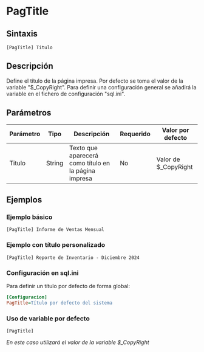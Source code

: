 # PagTitle

## Sintaxis

```
[PagTitle] Titulo
```

## Descripción

Define el título de la página impresa. Por defecto se toma el valor de la variable "$_CopyRight". Para definir una configuración general se añadirá la variable en el fichero de configuración "sql.ini".

## Parámetros

| Parámetro | Tipo | Descripción | Requerido | Valor por defecto |
|-----------|------|-------------|-----------|-------------------|
| Titulo | String | Texto que aparecerá como título en la página impresa | No | Valor de $_CopyRight |

## Ejemplos

### Ejemplo básico
```
[PagTitle] Informe de Ventas Mensual
```

### Ejemplo con título personalizado
```
[PagTitle] Reporte de Inventario - Diciembre 2024
```

### Configuración en sql.ini
Para definir un título por defecto de forma global:
```ini
[Configuracion]
PagTitle=Título por defecto del sistema
```

### Uso de variable por defecto
```
[PagTitle]
```
*En este caso utilizará el valor de la variable $_CopyRight*